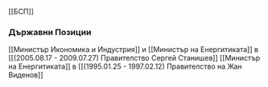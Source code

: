 [[БСП]]

### Държавни Позиции
[[Министър Икономика и Индустрия]] и [[Министър на Енергитиката]] в [[(2005.08.17 - 2009.07.27) Правителство Сергей Станишев]]
[[Министър на Енергитиката]] в [[(1995.01.25 - 1997.02.12) Правителство на Жан Виденов]]